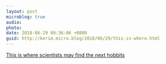 ```yaml
---
layout: post
microblog: true
audio: 
photo: 
date: 2018-06-29 09:36:06 +0800
guid: http://kerim.micro.blog/2018/06/29/this-is-where.html
---
```

[This is where scientists may find the next hobbits](https://medium.com/@johnhawks/this-is-where-scientists-may-find-the-next-hobbits-c41318c61f64)
